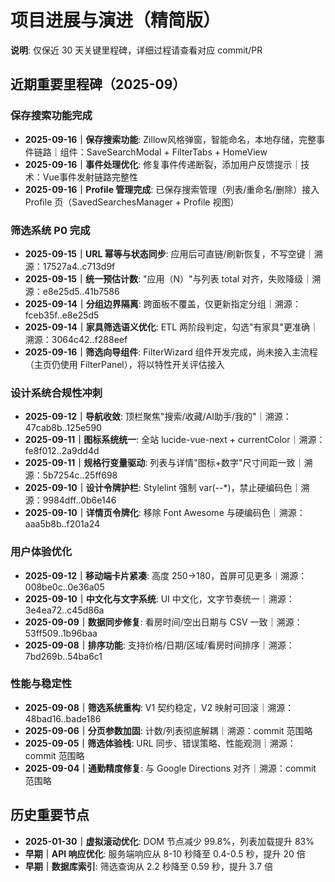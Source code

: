 # 项目进展与演进（精简版）

**说明**: 仅保近 30 天关键里程碑，详细过程请查看对应 commit/PR

## 近期重要里程碑（2025-09）

### 保存搜索功能完成
- **2025-09-16｜保存搜索功能**: Zillow风格弹窗，智能命名，本地存储，完整事件链路｜组件：SaveSearchModal + FilterTabs + HomeView
- **2025-09-16｜事件处理优化**: 修复事件传递断裂，添加用户反馈提示｜技术：Vue事件发射链路完整性
- **2025-09-16｜Profile 管理完成**: 已保存搜索管理（列表/重命名/删除）接入 Profile 页（SavedSearchesManager + Profile 视图）

### 筛选系统 P0 完成
- **2025-09-15｜URL 幂等与状态同步**: 应用后可直链/刷新恢复，不写空键｜溯源：17527a4..c713d9f
- **2025-09-15｜统一预估计数**: "应用（N）"与列表 total 对齐，失败降级｜溯源：e8e25d5..41b7586
- **2025-09-14｜分组边界隔离**: 跨面板不覆盖，仅更新指定分组｜溯源：fceb35f..e8e25d5
- **2025-09-14｜家具筛选语义优化**: ETL 两阶段判定，勾选"有家具"更准确｜溯源：3064c42..f288eef
- **2025-09-16｜筛选向导组件**: FilterWizard 组件开发完成，尚未接入主流程（主页仍使用 FilterPanel），将以特性开关评估接入

### 设计系统合规性冲刺
- **2025-09-12｜导航收敛**: 顶栏聚焦"搜索/收藏/AI助手/我的"｜溯源：47cab8b..125e590
- **2025-09-11｜图标系统统一**: 全站 lucide-vue-next + currentColor｜溯源：fe8f012..2a9dd4d
- **2025-09-11｜规格行变量驱动**: 列表与详情"图标+数字"尺寸间距一致｜溯源：5b7254c..25ff698
- **2025-09-10｜设计令牌护栏**: Stylelint 强制 var(--*)，禁止硬编码色｜溯源：9984dff..0b6e146
- **2025-09-10｜详情页令牌化**: 移除 Font Awesome 与硬编码色｜溯源：aaa5b8b..f201a24

### 用户体验优化
- **2025-09-12｜移动端卡片紧凑**: 高度 250→180，首屏可见更多｜溯源：008be0c..0e36a05
- **2025-09-10｜中文化与文字系统**: UI 中文化，文字节奏统一｜溯源：3e4ea72..c45d86a
- **2025-09-09｜数据同步修复**: 看房时间/空出日期与 CSV 一致｜溯源：53ff509..1b96baa
- **2025-09-08｜排序功能**: 支持价格/日期/区域/看房时间排序｜溯源：7bd269b..54ba6c1

### 性能与稳定性
- **2025-09-08｜筛选系统重构**: V1 契约稳定，V2 映射可回滚｜溯源：48bad16..bade186
- **2025-09-06｜分页参数加固**: 计数/列表彻底解耦｜溯源：commit 范围略
- **2025-09-05｜筛选体验栈**: URL 同步、错误策略、性能观测｜溯源：commit 范围略
- **2025-09-04｜通勤精度修复**: 与 Google Directions 对齐｜溯源：commit 范围略

## 历史重要节点

- **2025-01-30｜虚拟滚动优化**: DOM 节点减少 99.8%，列表加载提升 83%
- **早期｜API 响应优化**: 服务端响应从 8-10 秒降至 0.4-0.5 秒，提升 20 倍
- **早期｜数据库索引**: 筛选查询从 2.2 秒降至 0.59 秒，提升 3.7 倍
